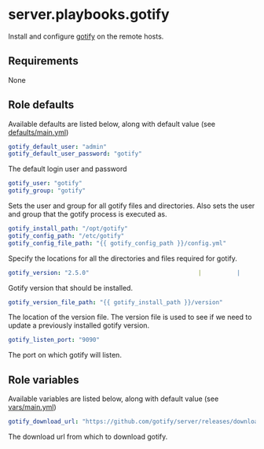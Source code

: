# server.playbooks.gotify
Install and configure [gotify](https://gotify.net/) on the remote hosts.

## Requirements
None

## Role defaults
Available defaults are listed below, along with default value (see [defaults/main.yml](../roles/gotify/defaults/main.yml))
```yaml
gotify_default_user: "admin"
gotify_default_user_password: "gotify"
```
The default login user and password

```yaml
gotify_user: "gotify"
gotify_group: "gotify"
```
Sets the user and group for all gotify files and directories. Also sets the user and group that the gotify process is executed as.

```yaml
gotify_install_path: "/opt/gotify"
gotify_config_path: "/etc/gotify"
gotify_config_file_path: "{{ gotify_config_path }}/config.yml"
```
Specify the locations for all the directories and files required for gotify.

```yaml
gotify_version: "2.5.0"                               |          |
```
Gotify version that should be installed.

```yaml
gotify_version_file_path: "{{ gotify_install_path }}/version"
```
The location of the version file. The version file is used to see if we need to update a previously installed gotify version.

```yaml
gotify_listen_port: "9090"
```
The port on which gotify will listen.

## Role variables
Available variables are listed below, along with default value (see [vars/main.yml](../roles/gotify/vars/main.yml))
```yaml
gotify_download_url: "https://github.com/gotify/server/releases/download/v{{ gotify_version }}/gotify-linux-{{ deb_architecture.stdout }}.zip"
```
The download url from which to download gotify.

